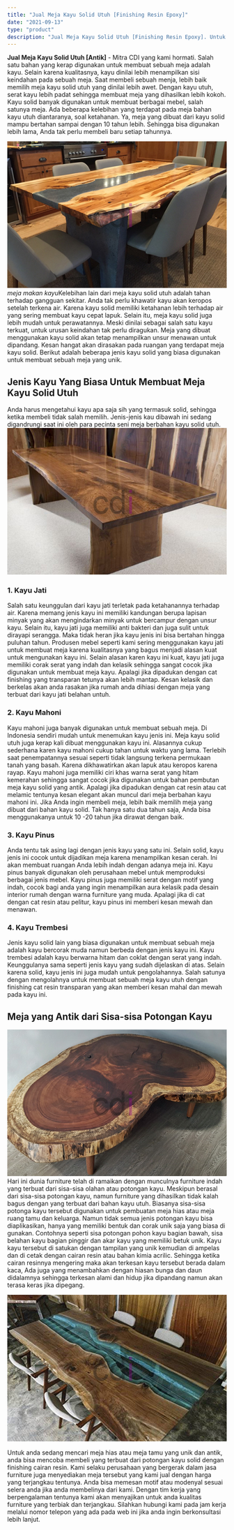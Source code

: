 ```yaml
---
title: "Jual Meja Kayu Solid Utuh [Finishing Resin Epoxy]"
date: "2021-09-13"
type: "product"
description: "Jual Meja Kayu Solid Utuh [Finishing Resin Epoxy]. Untuk anda sedang mencari meja hias atau meja tamu yang unik dan antik, anda bisa mencoba membeli yang ter..."
---
```


**Jual Meja Kayu Solid Utuh \[Antik\]** - Mitra CDI yang kami hormati. Salah satu bahan yang kerap digunakan untuk membuat sebuah meja adalah kayu. Selain karena kualitasnya, kayu dinilai lebih menampilkan sisi keindahan pada sebuah meja. Saat membeli sebuah menja, lebih baik memilih meja kayu solid utuh yang dinilai lebih awet. Dengan kayu utuh, serat kayu lebih padat sehingga membuat meja yang dihasilkan lebih kokoh. Kayu solid banyak digunakan untuk membuat berbagai mebel, salah satunya meja. Ada beberapa kelebihan yang terdapat pada meja bahan kayu utuh diantaranya, soal ketahanan. Ya, meja yang dibuat dari kayu solid mampu bertahan sampai dengan 10 tahun lebih. Sehingga bisa digunakan lebih lama, Anda tak perlu membeli baru setiap tahunnya.

![Jual Meja Kayu Solid Utuh [Antik]](/images/product/meja-kayu-solid-3.jpg)
*meja makan kayu*Kelebihan lain dari meja kayu solid utuh adalah tahan terhadap gangguan sekitar. Anda tak perlu khawatir kayu akan keropos setelah terkena air. Karena kayu solid memiliki ketahanan lebih terhadap air yang sering membuat kayu cepat lapuk. Selain itu, meja kayu solid juga lebih mudah untuk perawatannya. Meski dinilai sebagai salah satu kayu terkuat, untuk urusan keindahan tak perlu diragukan. Meja yang dibuat menggunakan kayu solid akan tetap menampilkan unsur menawan untuk dipandang. Kesan hangat akan dirasakan pada ruangan yang terdapat meja kayu solid. Berikut adalah beberapa jenis kayu solid yang biasa digunakan untuk membuat sebuah meja yang unik.
## Jenis Kayu Yang Biasa Untuk Membuat Meja Kayu Solid Utuh
Anda harus mengetahui kayu apa saja sih yang termasuk solid, sehingga ketika membeli tidak salah memilih. Jenis-jenis kau dibawah ini sedang digandrungi saat ini oleh para pecinta seni meja berbahan kayu solid utuh.
![Meja Kayu Solid](/images/product/meja-kayu-solid-4.jpg)
### 1\. Kayu Jati
Salah satu keunggulan dari kayu jati terletak pada ketahanannya terhadap air. Karena memang jenis kayu ini memiliki kandungan berupa lapisan minyak yang akan mengindarkan minyak untuk bercampur dengan unsur kayu. Selain itu, kayu jati juga memiliki anti bakteri dan juga sulit untuk dirayapi serangga. Maka tidak heran jika kayu jenis ini bisa bertahan hingga puluhan tahun.
Produsen mebel seperti kami sering menggunakan kayu jati untuk membuat meja karena kualitasnya yang bagus menjadi alasan kuat untuk mengunakan kayu ini. Selain alasan karen kayu ini kuat, kayu jati juga memiliki corak serat yang indah dan kelasik sehingga sangat cocok jika digunakan untuk membuat meja kayu. Apalagi jika dipadukan dengan cat finishing yang transparan tetunya akan lebih mantap. Kesan kelasik dan berkelas akan anda rasakan jika rumah anda dihiasi dengan meja yang terbuat dari kayu jati belahan untuh.
### 2\. Kayu Mahoni
Kayu mahoni juga banyak digunakan untuk membuat sebuah meja. Di Indonesia sendiri mudah untuk menemukan kayu jenis ini. Meja kayu solid utuh juga kerap kali dibuat menggunakan kayu ini. Alasannya cukup sederhana karen kayu mahoni cukup tahan untuk waktu yang lama. Terlebih saat penempatannya sesuai seperti tidak langsung terkena permukaan tanah yang basah. Karena dikhawatirkan akan lapuk atau keropos karena rayap.
Kayu mahoni juga memiliki ciri khas warna serat yang hitam kemerahan sehingga sangat cocok jika digunakan untuk bahan pembutan meja kayu solid yang antik. Apalagi jika dipadukan dengan cat resin atau cat melamic tentunya kesan elegant akan muncul dari meja berbahan kayu mahoni ini. Jika Anda ingin membeli meja, lebih baik memilih meja yang dibuat dari bahan kayu solid. Tak hanya satu dua tahun saja, Anda bisa menggunakanya untuk 10 -20 tahun jika dirawat dengan baik.
### 3\. Kayu Pinus
Anda tentu tak asing lagi dengan jenis kayu yang satu ini. Selain solid, kayu jenis ini cocok untuk dijadikan meja karena menampilkan kesan cerah. Ini akan membuat ruangan Anda lebih indah dengan adanya meja ini. Kayu pinus banyak digunakan oleh perusahaan mebel untuk memproduksi berbagai jenis mebel. Kayu pinus juga memiliki serat dengan motif yang indah, cocok bagi anda yang ingin menampilkan aura kelasik pada desain interior rumah dengan warna furniture yang muda. Apalagi jika di cat dengan cat resin atau pelitur, kayu pinus ini memberi kesan mewah dan menawan.
### 4\. Kayu Trembesi
Jenis kayu solid lain yang biasa digunakan untuk membuat sebuah meja adalah kayu bercorak muda namun berbeda dengan jenis kayu ini. Kayu trembesi adalah kayu berwarna hitam dan coklat dengan serat yang indah. Keunggulanya sama seperti jenis kayu yang sudah dijelaskan di atas. Selain karena solid, kayu jenis ini juga mudah untuk pengolahannya. Salah satunya dengan mengolahnya untuk membuat sebuah meja kayu utuh dengan finishing cat resin transparan yang akan memberi kesan mahal dan mewah pada kayu ini.
## Meja yang Antik dari Sisa-sisa Potongan Kayu
![Meja Kayu Solid](/images/product/meja-kayu-solid-2.jpg)
Hari ini dunia furniture telah di ramaikan dengan munculnya furniture indah yang terbuat dari sisa-sisa olahan atau potongan kayu. Meskipun berasal dari sisa-sisa potongan kayu, namun furniture yang dihasilkan tidak kalah bagus dengan yang terbuat dari bahan kayu utuh. Biasanya sisa-sisa potonga kayu tersebut digunakan untuk pembuatan meja hias atau meja ruang tamu dan keluarga.
Namun tidak semua jenis potongan kayu bisa diaplikasikan, hanya yang memiliki bentuk dan corak unik saja yang biasa di gunakan. Contohnya seperti sisa potongan pohon kayu bagian bawah, sisa belahan kayu bagian pinggir dan akar kayu yang memiliki betuk unik. Kayu kayu tersebut di satukan dengan tampilan yang unik kemudian di ampelas dan di cetak dengan cairan resin atau bahan kimia acrilic. Sehingga ketika cairan resinnya mengering maka akan terkesan kayu tersebut berada dalam kaca, Ada juga yang menambahkan dengan hiasan bunga dan daun didalamnya sehingga terkesan alami dan hidup jika dipandang namun akan terasa keras jika dipegang.

![Meja Kayu](/images/product/meja-kayu-solid.jpg)

Untuk anda sedang mencari meja hias atau meja tamu yang unik dan antik, anda bisa mencoba membeli yang terbuat dari potongan kayu solid dengan finishing cairan resin. Kami selaku perusahaan yang bergerak dalam jasa furniture juga menyediakan meja tersebut yang kami jual dengan harga yang terjangkau tentunya. Anda bisa memesan motif atau modenyal sesuai selera anda jika anda membelinya dari kami. Dengan tim kerja yang berpengalaman tentunya kami akan menyajikan untuk anda kualitas furniture yang terbiak dan terjangkau. Silahkan hubungi kami pada jam kerja melalui nomor telepon yang ada pada web ini jika anda ingin berkonsultasi lebih lanjut.
